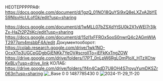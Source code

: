 НЕОТЕРРРРРАФ: https://docs.google.com/document/d/1gzQ_01NO18QuYSi9xQ8eLXZvA2bYES9NlsvHcULofGk/edit?usp=sharing

https://docs.google.com/document/d/1wMLL07bZSXdYtSU0k2X1vWEI7r3IkZx-HaZt2PZtiKc/edit?usp=sharing
https://docs.google.com/document/d/15zl1xFFROx5ooS0nwrQ4c2AGmWIAT2977pm4msbbF4A/edit
Документооборот:
https://colab.research.google.com/drive/1wk1NO-OcxXTp3UGCpGDgbGjENKk7YeOV#scrollTo=jEFkKxTngZOW
https://drive.google.com/drive/folders/17PT_0nLpW6RgLOmPloX_HTzXCtwKeBLy?usp=drive_link
КОЛАБ:
https://drive.google.com/drive/folders/1f4n4CadD7U8OH4S7royuYumDKSZr063n?usp=sharing
![_Base 0 0 1487785430 0](https://github.com/user-attachments/assets/1bc52504-3264-4101-97e6-44d0c29b0bc4)
![2024-11-29_11-20](https://github.com/user-attachments/assets/b932b5de-f8b4-4faf-9587-a5286068679f)

